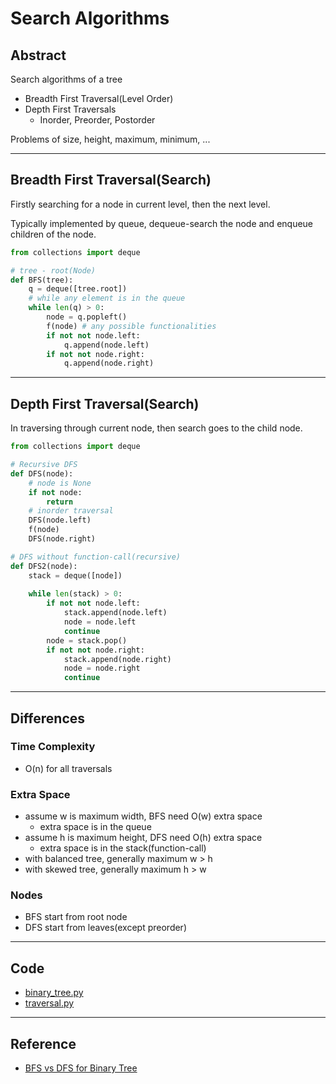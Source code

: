 # Search Algorithms

## Abstract

Search algorithms of a tree

- Breadth First Traversal(Level Order)
- Depth First Traversals
  - Inorder, Preorder, Postorder

Problems of size, height, maximum, minimum, ...

---

## Breadth First Traversal(Search)

Firstly searching for a node in current level, then the next level. 

Typically implemented by queue, dequeue-search the node and enqueue children of the node. 

```python
from collections import deque

# tree - root(Node)
def BFS(tree):
    q = deque([tree.root])
    # while any element is in the queue
    while len(q) > 0:
        node = q.popleft()
        f(node) # any possible functionalities
        if not not node.left:
            q.append(node.left)
        if not not node.right:
            q.append(node.right)
```

---

## Depth First Traversal(Search)

In traversing through current node, then search goes to the child node. 

```python
from collections import deque

# Recursive DFS
def DFS(node):
    # node is None
    if not node:
        return
    # inorder traversal
    DFS(node.left)
    f(node)
    DFS(node.right)

# DFS without function-call(recursive)
def DFS2(node):
    stack = deque([node])
    
    while len(stack) > 0:
        if not not node.left:
            stack.append(node.left)
            node = node.left
            continue
        node = stack.pop()
        if not not node.right:
            stack.append(node.right)
            node = node.right
            continue
```

---

## Differences

### Time Complexity

- O(n) for all traversals

### Extra Space

- assume w is maximum width, BFS need O(w) extra space
  - extra space is in the queue
- assume h is maximum height, DFS need O(h) extra space
  - extra space is in the stack(function-call)
- with balanced tree, generally maximum w > h
- with skewed tree, generally maximum h > w

### Nodes

- BFS start from root node
- DFS start from leaves(except preorder)

---

## Code

- [binary_tree.py](./codes/binary_tree.py)
- [traversal.py](./codes/traversal.py)

---

## Reference

- [BFS vs DFS for Binary Tree](https://www.geeksforgeeks.org/bfs-vs-dfs-binary-tree/)

